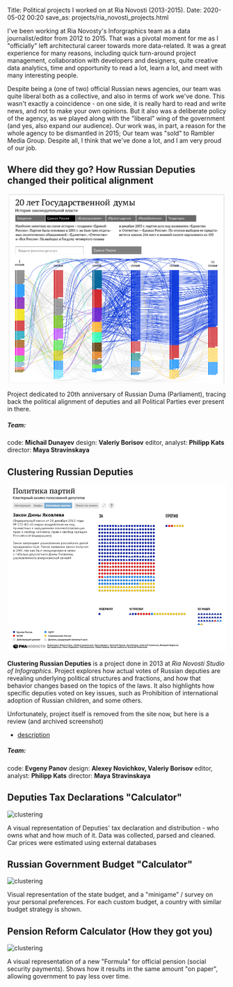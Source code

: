 Title: Political projects I worked on at Ria Novosti (2013-2015).
Date: 2020-05-02 00:20
save_as: projects/ria_novosti_projects.html

I've been working at Ria Novosty's Inforgraphics team as a data journalist/editor from 2012 to 2015.  That was a pivotal moment for me as I "officially" left architectural career towards more data-related. It was a great experience for many reasons, including quick turn-around project management, collaboration with developers and designers, quite creative data analytics, time and opportunity to read a lot, learn a lot, and meet with many interesting people.

Despite being a (one of two) official Russian news agencies, our team was quite liberal both as a collective, and also in terms of work we've done. This wasn't exactly a coincidence - on one side, it is really hard to read and write news, and not to make your own opinions. But it also was a deliberate policy of the agency, as we played along with the "liberal" wing of the government (and yes, also expand our audience). Our work was, in part, a reason for the whole agency to be dismantled in 2015; Our team was "sold" to Rambler Media Group. Despite all, I think that we've done a lot, and I am very proud of our job.

## Where did they go? How Russian Deputies changed their political alignment

![20y-deputies](../static/ria/vis-gosduma-20.png)

Project dedicated to 20th anniversary of Russian Duma (Parliament), tracing back the political alignment of deputies and all Political Parties ever present in there.

##### Team: 

code: **Michail Dunayev**
design: **Valeriy Borisov** 
editor, analyst: **Philipp Kats**
director: **Maya Stravinskaya**



## Clustering Russian Deputies

![clustering](../static/ria/vis-gosduma-cluster.png)

**Clustering Russian Deputies** is a project done in 2013 at *Ria Novosti Studio of Infographics*. Project explores how actual votes of Russian deputies are revealing underlying political structures and fractions, and how that behavior changes based on the topics of the laws. It also highlights how specific deputies voted on key issues, such as Prohibition of international adoption of Russian children, and some others.

Unfortunately, project itself is removed from the site now, but here is a review (and archived screenshot)
- [description](https://ria.ru/20130708/948263330.html)


##### Team:

code: **Evgeny Panov**
design: **Alexey Novichkov, Valeriy Borisov**
editor, analyst: **Philipp Kats**
director: **Maya Stravinskaya**


## Deputies Tax Declarations "Calculator"

![clustering](../static/ria/deputy_tax_declaration.png)

A visual representation of Deputies' tax declaration and distribution - who owns what and how much of it.
Data was collected, parsed and cleaned. Car prices were estimated using external databases

## Russian Government Budget "Calculator"

![clustering](../static/ria/budget_calculator.png)

Visual representation of the state budget, and a "minigame" / survey on your personal preferences. For each custom budget, a country with similar budget strategy is shown.

## Pension Reform Calculator (How they got you)

![clustering](../static/ria/pension_calculator.png)

A visual representation of a new "Formula" for official pension (social security payments). Shows how it results in the same amount "on paper", allowing government to pay less over time.

